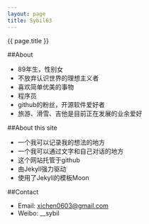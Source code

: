 ```yaml
---
layout: page
title: Sybil63
---
```


<p class="title">{{ page.title }} </p>

##About  
* 89年生，性别女
* 不放弃认识世界的理想主义者
* 喜欢简单优美的事物
* 程序员
* github的粉丝，开源软件爱好者
* 旅游、滑雪、吉他是目前正在发展的业余爱好

##About this site  
* 一个我可以记录我的想法的地方
* 一个我可以通过文字和自己对话的地方
* 这个网站托管于github
* 由Jekyll强力驱动
* 使用了Jekyll的模板Moon

##Contact  
* Email: xichen0603@gmail.com
* Weibo: __sybil

